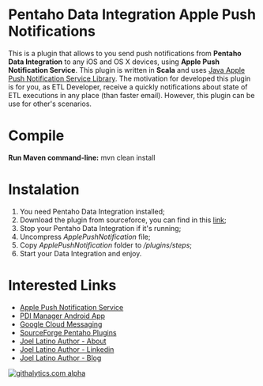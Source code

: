 Pentaho Data Integration Apple Push Notifications
=============================
This is a plugin that allows to you send push notifications from **Pentaho Data Integration** to any iOS and OS X devices, using **Apple Push Notification Service**. This plugin is written in **Scala** and uses [Java Apple Push Notification Service Library](https://github.com/notnoop/java-apns/).
The motivation for developed this plugin is for you, as ETL Developer, receive a quickly notifications about state of ETL executions in any place (than faster email). However, this plugin can be use for other's scenarios.


Compile
=============================
**Run Maven command-line:** mvn clean install

Instalation
===========
1. You need Pentaho Data Integration installed;
2. Download  the plugin from sourceforce, you can find in this [link](https://sourceforge.net/projects/pentaho-plugins/files/Pentaho%20Data%20Integration/PDI%20Apple%20Push%20Notifications/);
3. Stop your Pentaho Data Integration if it's running;
4. Uncompress *ApplePushNotification* file;
5. Copy *ApplePushNotification* folder to *<pdi-folder-installation>/plugins/steps*; 
6. Start your Data Integration and enjoy.

Interested Links
=======
* [Apple Push Notification Service](http://developer.apple.com/library/mac/documentation/NetworkingInternet/Conceptual/RemoteNotificationsPG/Chapters/ApplePushService.html#//apple_ref/doc/uid/TP40008194-CH100-SW9)
* [PDI Manager Android App](https://play.google.com/store/apps/details?id=com.latinojoel.pdimanager)
* [Google Cloud Messaging](http://developer.android.com/google/gcm/)
* [SourceForge Pentaho Plugins](http://sourceforge.net/projects/pentaho-plugins/)
* [Joel Latino Author - About](https://about.me/latinojoel)
* [Joel Latino Author - Linkedin](http://pt.linkedin.com/in/latinojoel)
* [Joel Latino Author - Blog](http://joel-latino.blogspot.com/)


[![githalytics.com alpha](https://cruel-carlota.pagodabox.com/daf12ea06b14ffdff5a8218656362656 "githalytics.com")](http://githalytics.com/latinojoel/pdi-apple-pushnotifications)
